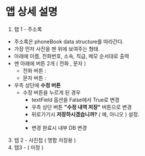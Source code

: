 # 앱 상세 설명

1. 탭 1 - 주소록
  - 주소록은 phoneBook data structure를 따라간다.
  - 가장 먼저 사진을 맨 위에 보여주는 형태.
  - 아래에 이름, 전화번호, 소속, 직급, 메모 순서대로 출력
  - 맨 아래에 버튼 2개 ( 전화 , 문자 )
      - 전화 버튼 :
      - 문자 버튼 : 
  - 우측 상단에 **수정 버튼**
    - 수정 버튼을 누르게 된 경우
      - textField 옵션을 False에서 True로 변경
      - 우측 상단 버튼 **"수정 내역 저장"** 버튼으로 변경
      - 뒤로가기시 **저장하시겠습니까?** ( 예, 아니오 ) 설정.
      - 
      - 변경 완료시 내부 DB 변경
   
3. 탭 2 - 사진첩 ( 명함 저장용 )
4. 탭3 - ( 미정 )
